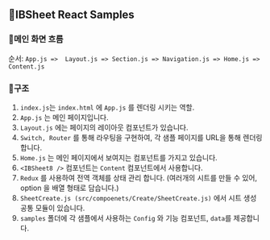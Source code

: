 ## 👋IBSheet React Samples

### :gift_heart:메인 화면 흐름

순서: `App.js =>  Layout.js => Section.js => Navigation.js => Home.js => Content.js`

### 🚀구조

1. `index.js`는 `index.html` 에 `App.js` 를 렌더링 시키는 역할.
2. `App.js` 는 메인 페이지입니다.
3. `Layout.js` 에는 페이지의 레이아웃 컴포넌트가 있습니다.
4. `Switch, Router` 를 통해 라우팅을 구현하여, 각 샘플 페이지를 URL을 통해 렌더링합니다.
5. `Home.js` 는 메인 페이지에서 보여지는 컴포넌트를 가지고 있습니다.
6. `<IBSheet8 />` 컴포넌트는 `Content` 컴포넌트에서 사용합니다.
7. `Redux` 를 사용하여 전역 객체를 상태 관리 합니다. (여러개의 시트를 만들 수 있어, option 을 배열 형태로 담습니다.)
8. `SheetCreate.js (src/compoenets/Create/SheetCreate.js)` 에서 시트 생성 공통 모듈이 있습니다.
9. `samples` 폴더에 각 샘플에서 사용하는 `Config` 와 기능 컴포넌트, `data`를 제공합니다.
